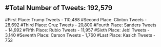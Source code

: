 #Total Number of Tweets: 192,579 
---
#First Place: Trump Tweets - 110,488
#Second Place: Clinton Tweets - 28,692
#Third Place: Cruz Tweets - 20,800
#Fourth Place: Sanders Tweets - 14,992
#Fifth Place: Rubio Tweets - 11,957
#Sixth Place: Jeb! Tweets - 3,140
#Seventh Place: Carson Tweets - 1,760
#Last Place: Kasich Tweets - 753
